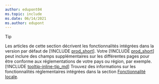 ```yaml
---
author: edupont04
ms.topic: include
ms.date: 06/14/2021
ms.author: edupont
---
```

> [!TIP]
> Les articles de cette section décrivent les fonctionnalités intégrées dans la version par défaut de [!INCLUDE [prod_short](prod_short.md)]. Votre [!INCLUDE [prod_short](prod_short.md)] peut inclure des champs supplémentaires sur les différentes pages pour être conforme aux réglementations de votre pays ou région, par exemple. [!INCLUDE [tooltip-inline-tip_md](tooltip-inline-tip_md.md)] Trouvez des informations sur les fonctionnalités réglementaires intégrées dans la section [Fonctionnalité locale](../about-localization.md).